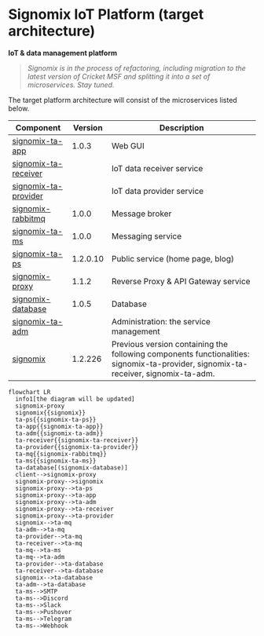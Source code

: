 # Signomix IoT Platform (target architecture)

**IoT & data management platform**

>*Signomix is in the process of refactoring, including migration to the latest version of Cricket MSF and splitting it into a set of microservices. Stay tuned.*

The target platform architecture will consist of the microservices listed below. 

|Component|Version|Description|
|---|---|---|
|[signomix-ta-app](https://github.com/signomix/signomix-ta-app)|1.0.3|Web GUI|
|[signomix-ta-receiver](https://github.com/signomix/signomix-ta-receiver)||IoT data receiver service|
|[signomix-ta-provider](https://github.com/signomix/signomix-ta-provider)||IoT data provider service|
|[signomix-rabbitmq](https://github.com/signomix/signomix-rabbitmq)|1.0.0|Message broker|
|[signomix-ta-ms](https://github.com/signomix/signomix-ta-ms)|1.0.0|Messaging service|
|[signomix-ta-ps](https://github.com/signomix/signomix-ta-ps)|1.2.0.10|Public service (home page, blog)|
|[signomix-proxy](https://github.com/signomix/signomix-proxy)|1.1.2|Reverse Proxy & API Gateway service|
|[signomix-database](https://github.com/signomix/signomix-database)|1.0.5|Database|
|[signomix-ta-adm](https://github.com/signomix/signomix-ta-adm)||Administration: the service management|
|[signomix](https://github.com/signomix/signomix)|1.2.226|Previous version containing the following components functionalities: signomix-ta-provider, signomix-ta-receiver, signomix-ta-adm.|

```mermaid
flowchart LR
  info1[the diagram will be updated]
  signomix-proxy
  signomix{{signomix}}
  ta-ps{{signomix-ta-ps}}
  ta-app{{signomix-ta-app}}
  ta-adm{{signomix-ta-adm}}
  ta-receiver{{signomix-ta-receiver}}
  ta-provider{{signomix-ta-provider}}
  ta-mq{{signomix-rabbitmq}}
  ta-ms{{signomix-ta-ms}}
  ta-database[(signomix-database)]
  client-->signomix-proxy
  signomix-proxy-->signomix
  signomix-proxy-->ta-ps
  signomix-proxy-->ta-app
  signomix-proxy-->ta-adm
  signomix-proxy-->ta-receiver
  signomix-proxy-->ta-provider
  signomix-->ta-mq
  ta-adm-->ta-mq
  ta-provider-->ta-mq
  ta-receiver-->ta-mq
  ta-mq-->ta-ms
  ta-mq-->ta-adm
  ta-provider-->ta-database
  ta-receiver-->ta-database
  signomix-->ta-database
  ta-adm-->ta-database
  ta-ms-->SMTP
  ta-ms-->Discord
  ta-ms-->Slack
  ta-ms-->Pushover
  ta-ms-->Telegram
  ta-ms-->Webhook

```
